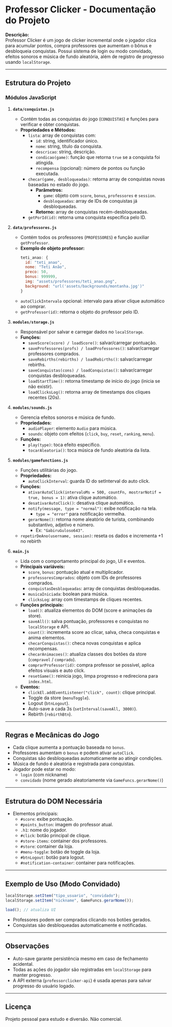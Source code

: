 # Professor Clicker - Documentação do Projeto

**Descrição:**  
Professor Clicker é um jogo de clicker incremental onde o jogador clica para acumular pontos, compra professores que aumentam o bônus e desbloqueia conquistas. Possui sistema de login ou modo convidado, efeitos sonoros e música de fundo aleatória, além de registro de progresso usando `localStorage`.

---

## Estrutura do Projeto

### Módulos JavaScript

1. **`data/conquistas.js`**
   - Contém todas as conquistas do jogo (`CONQUISTAS`) e funções para verificar e obter conquistas.
   - **Propriedades e Métodos:**
     - `lista`: array de conquistas com:
       - `id`: string, identificador único.
       - `nome`: string, título da conquista.
       - `descricao`: string, descrição.
       - `condicao(game)`: função que retorna `true` se a conquista foi atingida.
       - `recompensa` (opcional): número de pontos ou função executada.
     - `checar(game, desbloqueadas)`: retorna array de conquistas novas baseadas no estado do jogo.
       - **Parâmetros:**
         - `game`: objeto com `score`, `bonus`, `professores` e `session`.
         - `desbloqueadas`: array de IDs de conquistas já desbloqueadas.
       - **Retorno:** array de conquistas recém-desbloqueadas.
     - `getPorId(id)`: retorna uma conquista específica pelo ID.

2. **`data/professores.js`**
   - Contém todos os professores (`PROFESSORES`) e função auxiliar `getProfessor`.
   - **Exemplo de objeto professor:**
     ```js
     teti_anao: {
       id: "teti_anao",
       nome: "Teti Anão",
       preco: 50,
       bonus: 999999,
       img: "assets/professores/teti_anao.png",
       background: "url('assets/backgrounds/montanha.jpg')"
     }
     ```
   - `autoClickIntervalo` opcional: intervalo para ativar clique automático ao comprar.
   - `getProfessor(id)`: retorna o objeto do professor pelo ID.

3. **`modules/storage.js`**
   - Responsável por salvar e carregar dados no `localStorage`.
   - **Funções:**
     - `saveScore(score) / loadScore()`: salvar/carregar pontuação.
     - `saveProfessores(profs) / loadProfessores()`: salvar/carregar professores comprados.
     - `saveRebirths(rebirths) / loadRebirths()`: salvar/carregar rebirths.
     - `saveConquistas(cons) / loadConquistas()`: salvar/carregar conquistas desbloqueadas.
     - `loadStartTime()`: retorna timestamp de início do jogo (inicia se não existir).
     - `loadClicksLog()`: retorna array de timestamps dos cliques recentes (20s).

4. **`modules/sounds.js`**
   - Gerencia efeitos sonoros e música de fundo.
   - **Propriedades:**
     - `audioPlayer`: elemento `Audio` para música.
     - `sounds`: objeto com efeitos (`click`, `buy`, `reset`, `ranking`, `menu`).
   - **Funções:**
     - `play(type)`: toca efeito específico.
     - `tocarAleatoria()`: toca música de fundo aleatória da lista.

5. **`modules/gamefunctions.js`**
   - Funções utilitárias do jogo.
   - **Propriedades:**
     - `autoClickInterval`: guarda ID do setInterval do auto click.
   - **Funções:**
     - `ativarAutoClick(intervaloMs = 500, countFn, mostrarNotif = true, bonus = 1)`: ativa clique automático.
     - `desativarAutoClick()`: desativa clique automático.
     - `notify(message, type = "normal")`: exibe notificação na tela.
       - `type = "error"` para notificação vermelha.
     - `gerarNome()`: retorna nome aleatório de turista, combinando substantivo, adjetivo e número.
       - Ex: `"GabiruGuloso643"`.
    - `repetirDeAno(username, session)`: reseta os dados e incrementa +1 no rebirth

6. **`main.js`**
   - Lida com o comportamento principal do jogo, UI e eventos.
   - **Principais variáveis:**
     - `score`, `bonus`: pontuação atual e multiplicador.
     - `professoresComprados`: objeto com IDs de professores comprados.
     - `conquistasDesbloqueadas`: array de conquistas desbloqueadas.
     - `musicaIniciada`: boolean para música.
     - `clicksLog`: array com timestamps de cliques recentes.
   - **Funções principais:**
     - `load()`: atualiza elementos do DOM (score e animações da store).
     - `saveAll()`: salva pontuação, professores e conquistas no `localStorage` e API.
     - `count()`: incrementa score ao clicar, salva, checa conquistas e anima elementos.
     - `checarConquistas()`: checa novas conquistas e aplica recompensas.
     - `checarAnimacoes()`: atualiza classes dos botões da store (`compravel` / `comprado`).
     - `comprarProfessor(id)`: compra professor se possível, aplica efeitos visuais e auto click.
     - `resetGame()`: reinicia jogo, limpa progresso e redireciona para `index.html`.
   - **Eventos:**
     - `clickEl.addEventListener("click", count)`: clique principal.
     - Toggle da store (`menuToggle`).
     - Logout (`btnLogout`).
     - Auto-save a cada 3s (`setInterval(saveAll, 3000)`).
     - Rebirth (`rebirthBtn`).

---

## Regras e Mecânicas do Jogo

- Cada clique aumenta a pontuação baseada no `bonus`.
- Professores aumentam o `bonus` e podem ativar `autoClick`.
- Conquistas são desbloqueadas automaticamente ao atingir condições.
- Música de fundo é aleatória e registrada para conquistas.
- Jogador pode estar no modo:
  - `login` (com nickname)
  - `convidado` (nome gerado aleatoriamente via `GameFuncs.gerarNome()`)

---

## Estrutura do DOM Necessária

- Elementos principais:
  - `#score`: exibe pontuação.
  - `#points_button`: imagem do professor atual.
  - `.h1`: nome do jogador.
  - `#click`: botão principal de clique.
  - `#store-items`: container dos professores.
  - `#store`: container da loja.
  - `#menu-toggle`: botão de toggle da loja.
  - `#btnLogout`: botão para logout.
  - `#notification-container`: container para notificações.

---

## Exemplo de Uso (Modo Convidado)

```js
localStorage.setItem("tipo_usuario", "convidado");
localStorage.setItem("nickname", GameFuncs.gerarNome());

load(); // atualiza UI
```

- Professores podem ser comprados clicando nos botões gerados.
- Conquistas são desbloqueadas automaticamente e notificadas.

---

## Observações

- Auto-save garante persistência mesmo em caso de fechamento acidental.
- Todas as ações do jogador são registradas em `localStorage` para manter progresso.
- A API externa (`professorclicker-api`) é usada apenas para salvar progresso do usuário logado.

---

## Licença

Projeto pessoal para estudo e diversão. Não comercial.
